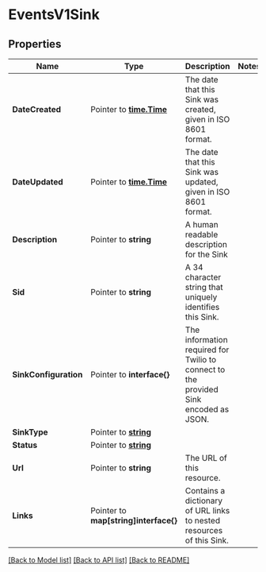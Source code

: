 # EventsV1Sink

## Properties

Name | Type | Description | Notes
------------ | ------------- | ------------- | -------------
**DateCreated** | Pointer to [**time.Time**](time.Time.md) | The date that this Sink was created, given in ISO 8601 format. |
**DateUpdated** | Pointer to [**time.Time**](time.Time.md) | The date that this Sink was updated, given in ISO 8601 format. |
**Description** | Pointer to **string** | A human readable description for the Sink |
**Sid** | Pointer to **string** | A 34 character string that uniquely identifies this Sink. |
**SinkConfiguration** | Pointer to **interface{}** | The information required for Twilio to connect to the provided Sink encoded as JSON. |
**SinkType** | Pointer to [**string**](SinkEnumSinkType.md) |  |
**Status** | Pointer to [**string**](SinkEnumStatus.md) |  |
**Url** | Pointer to **string** | The URL of this resource. |
**Links** | Pointer to **map[string]interface{}** | Contains a dictionary of URL links to nested resources of this Sink. |

[[Back to Model list]](../README.md#documentation-for-models) [[Back to API list]](../README.md#documentation-for-api-endpoints) [[Back to README]](../README.md)


